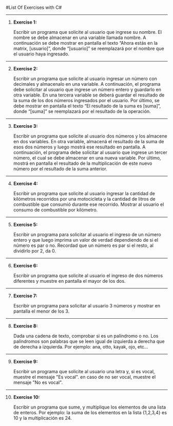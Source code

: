 #List Of Exercises with C#

---

1. **Exercise 1:**
   
    Escribir un programa que solicite al usuario que ingrese su nombre. El nombre se debe almacenar en una variable llamada nombre.
    A continuación se debe mostrar en pantalla el texto “Ahora estás en la matrix, [usuario]”,
    donde “[usuario]” se reemplazará por el nombre que el usuario haya ingresado.

---

2. **Exercise 2:**
   
    Escribir un programa que solicite al usuario ingresar un número con decimales y almacenalo en una variable.
    A continuación, el programa debe solicitar al usuario que ingrese un número entero y guardarlo en otra variable.
    En una tercera variable se deberá guardar el resultado de la suma de los dos números ingresados por el usuario.
    Por último, se debe mostrar en pantalla el texto “El resultado de la suma es [suma]”, donde “[suma]” se reemplazará por el resultado de la operación.

---

3. **Exercise 3:**
   
    Escribir un programa que solicite al usuario dos números y los almacene en dos variables.
    En otra variable, almacená el resultado de la suma de esos dos números y luego mostrá ese resultado en pantalla.
    A continuación, el programa debe solicitar al usuario que ingrese un tercer número, el cual se debe almacenar en una nueva variable.
    Por último, mostrá en pantalla el resultado de la multiplicación de este nuevo número por el resultado de la suma anterior.

---

4. **Exercise 4:**
   
    Escribir un programa que solicite al usuario ingresar la cantidad de kilómetros recorridos por una motocicleta
    y la cantidad de litros de combustible que consumió durante ese recorrido. Mostrar al usuario el consumo de combustible por kilómetro.

---

5. **Exercise 5:**
   
    Escribir un programa para solicitar al usuario el ingreso de un número entero
    y que luego imprima un valor de verdad dependiendo de si el número es par o no.
    Recordad que un número es par si el resto, al dividirlo por 2, da 0.

---

6. **Exercise 6:**
   
    Escribir un programa que solicite al usuario el ingreso de dos números diferentes
    y muestre en pantalla el mayor de los dos.

---

7. **Exercise 7:**
   
    Escribir un programa para solicitar al usuario 3 números y mostrar en pantalla el menor de los 3.

---

8. **Exercise 8:**
   
    Dada una cadena de texto, comprobar si es un palíndromo o no.
    Los palíndromos son palabras que se leen igual de izquierda a derecha que de derecha a izquierda.
    Por ejemplo: ana, otto, kayak, ojo, etc...

---

9. **Exercise 9:**
   
    Escribir un programa que solicite al usuario una letra y, si es vocal, muestre el mensaje "Es vocal".
    en caso de no ser vocal, muestre el mensaje "No es vocal".

---

10. **Exercise 10:**
   
    Escribir un programa que sume, y multiplique los elementos de una lista de enteros.
    Por ejemplo: la suma de los elementos en la lista {1,2,3,4} es 10 y la multiplicación es 24.